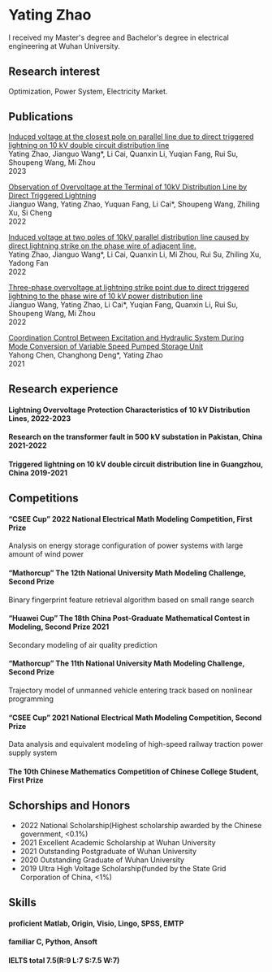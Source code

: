 # Yating Zhao  
I received my Master's degree and Bachelor's degree in electrical engineering at Wuhan University.  
## Research interest
Optimization, Power System, Electricity Market.

## Publications
[Induced voltage at the closest pole on parallel line due to direct triggered lightning on 10 kV double circuit distribution line](https://ietresearch.onlinelibrary.wiley.com/doi/full/10.1049/gtd2.12706)  
Yating Zhao, Jianguo Wang*, Li Cai, Quanxin Li, Yuqian Fang, Rui Su, Shoupeng Wang, Mi Zhou  
2023

[Observation of Overvoltage at the Terminal of 10kV Distribution Line by Direct Triggered Lightning](https://ieeexplore.ieee.org/document/9627792)  
Jianguo Wang, Yating Zhao, Yuquan Fang, Li Cai*, Shoupeng Wang, Zhiling Xu, Si Cheng  
2022


[Induced voltage at two poles of 10kV parallel distribution line caused by direct lightning strike on the phase wire of adjacent line.](https://www.sciencedirect.com/science/article/abs/pii/S0378779622004242)  
Yating Zhao, Jianguo Wang*, Li Cai, Quanxin Li, Mi Zhou, Rui Su, Zhiling Xu, Yadong Fan  
2022

[Three-phase overvoltage at lightning strike point due to direct triggered lightning to the phase wire of 10 kV power distribution line](https://ietresearch.onlinelibrary.wiley.com/doi/full/10.1049/gtd2.12432)  
Jianguo Wang, Yating Zhao, Li Cai*, Yuqian Fang, Quanxin Li, Rui Su, Shoupeng Wang, Mi Zhou  
2022

[Coordination Control Between Excitation and Hydraulic System During Mode Conversion of Variable Speed Pumped Storage Unit](https://ieeexplore.ieee.org/document/9361129)  
Yahong Chen, Changhong Deng*, Yating Zhao  
2021

## Research experience
#### Lightning Overvoltage Protection Characteristics of 10 kV Distribution Lines, 2022-2023
#### Research on the transformer fault in 500 kV substation in Pakistan, China	2021-2022
#### Triggered lightning on 10 kV double circuit distribution line in Guangzhou, China	2019-2021  


## Competitions
#### “CSEE Cup” 2022 National Electrical Math Modeling Competition, First Prize  
Analysis on energy storage configuration of power systems with large amount of wind power
#### “Mathorcup” The 12th National University Math Modeling Challenge, Second Prize
Binary fingerprint feature retrieval algorithm based on small range search
#### “Huawei Cup” The 18th China Post-Graduate Mathematical Contest in Modeling, Second Prize	2021
Secondary modeling of air quality prediction
#### “Mathorcup” The 11th National University Math Modeling Challenge, Second Prize
Trajectory model of unmanned vehicle entering track based on nonlinear programming
#### “CSEE Cup” 2021 National Electrical Math Modeling Competition, Second Prize
Data analysis and equivalent modeling of high-speed railway traction power supply system
#### The 10th Chinese Mathematics Competition of Chinese College Student, First Prize 

## Schorships and Honors
- 2022 National Scholarship(Highest scholarship awarded by the Chinese government, <0.1%)  
- 2021 Excellent Academic Scholarship at Wuhan University
- 2021 Outstanding Postgraduate of Wuhan University
- 2020 Outstanding Graduate of Wuhan University 
- 2019 Ultra High Voltage Scholarship(funded by the State Grid Corporation of China, <1%)

## Skills 
#### proficient Matlab, Origin, Visio, Lingo, SPSS, EMTP  
#### familiar C, Python, Ansoft  
#### IELTS total 7.5(R:9 L:7 S:7.5 W:7)





